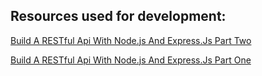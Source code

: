 ## Resources used for development:</br>
[Build A RESTful Api With Node.js And Express.Js Part Two](https://medium.com/@purposenigeria/build-a-restful-api-with-node-js-and-express-js-part-two-3d7a82b8e00)

[Build A RESTful Api With Node.js And Express.Js Part One](https://medium.com/@purposenigeria/build-a-restful-api-with-node-js-and-express-js-d7e59c7a3dfb)